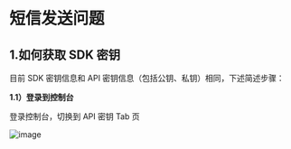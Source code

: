 # 短信发送问题

## 1.如何获取 SDK 密钥

目前 SDK 密钥信息和 API 密钥信息（包括公钥、私钥）相同，下述简述步骤：

**1.1）登录到控制台**

登录控制台，切换到 API 密钥 Tab 页

![image](https://umweb-static.cn-sh2.ufileos.com/docs/images/usms/API%E5%AF%86%E9%92%A5.png)

